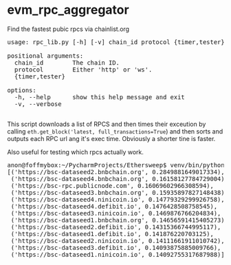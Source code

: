 # evm_rpc_aggregator
Find the fastest pubic rpcs via chainlist.org

<pre>
usage: rpc_lib.py [-h] [-v] chain_id protocol {timer,tester} ...

positional arguments:
  chain_id        The chain ID.
  protocol        Either 'http' or 'ws'.
  {timer,tester}

options:
  -h, --help      show this help message and exit
  -v, --verbose

</pre>

<p>

This script downloads a list of RPCS and then times their exceution by calling `eth.get_block('latest, full_transactions=True`) and then sorts and outputs each RPC url ang it's exec time. Obviously a shorter tine is faster. 
  
</p>

<p>
Also useful for testing which rpcs actually work. 
</p>


<pre>
anon@foffmybox:~/PycharmProjects/Ethersweep$ venv/bin/python3 rpc_lib.py 56 http timer
[('https://bsc-dataseed2.bnbchain.org', 0.2849881649017334),
 ('https://bsc-dataseed4.bnbchain.org', 0.16158127784729004),
 ('https://bsc-rpc.publicnode.com', 0.16069602966308594),
 ('https://bsc-dataseed3.bnbchain.org', 0.15935897827148438),
 ('https://bsc-dataseed4.ninicoin.io', 0.14779329299926758),
 ('https://bsc-dataseed4.defibit.io', 0.1476428508758545),
 ('https://bsc-dataseed3.ninicoin.io', 0.1469876766204834),
 ('https://bsc-dataseed1.bnbchain.org', 0.14656591415405273),
 ('https://bsc-dataseed2.defibit.io', 0.14315366744995117),
 ('https://bsc-dataseed1.defibit.io', 0.141876220703125),
 ('https://bsc-dataseed2.ninicoin.io', 0.14111661911010742),
 ('https://bsc-dataseed3.defibit.io', 0.14093875885009766),
 ('https://bsc-dataseed1.ninicoin.io', 0.14092755317687988)]

</pre>
